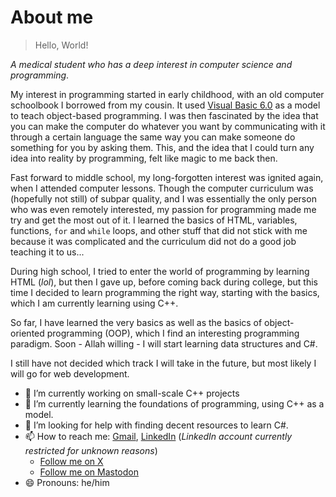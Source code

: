 # About me

> Hello, World!

<i>A medical student who has a deep interest in computer science and programming</i>.

My interest in programming started in early childhood, with an old computer schoolbook I borrowed from my cousin. It used [Visual Basic 6.0](https://en.wikipedia.org/wiki/Visual_Basic_(classic)) as a model to teach object-based programming. I was then fascinated by the idea that you can make the computer do whatever you want by communicating with it through a certain language the same way you can make someone do something for you by asking them. This, and the idea that I could turn any idea into reality by programming, felt like magic to me back then.

Fast forward to middle school, my long-forgotten interest was ignited again, when I attended computer lessons. Though the computer curriculum was (hopefully not still) of subpar quality, and I was essentially the only person who was even remotely interested, my passion for programming made me try and get the most out of it. I learned the basics of HTML, variables, functions, `for` and `while` loops, and other stuff that did not stick with me because it was complicated and the curriculum did not do a good job teaching it to us...

During high school, I tried to enter the world of programming by learning HTML (<i>lol</i>), but then I gave up, before coming back during college, but this time I decided to learn programming the right way, starting with the basics, which I am currently learning using C++.

So far, I have learned the very basics as well as the basics of object-oriented programming (<abbr>OOP</abbr>), which I find an interesting programming paradigm. Soon - Allah willing - I will start learning data structures and C#.

I still have not decided which track I will take in the future, but most likely I will go for web development.

- 🔭 I’m currently working on small-scale C++ projects
- 🌱 I’m currently learning the foundations of programming, using C++ as a model.
- 🤔 I’m looking for help with finding decent resources to learn C#.
- 📫 How to reach me: [Gmail](aliaboulsauood@gmail.com), [LinkedIn](www.linkedin.com/in/ali-aboul-sauood) (<i>LinkedIn account currently restricted for unknown reasons</i>)
  - [Follow me on X](https://x.com/AboulSauood)
  - [Follow me on Mastodon](https://mastodon.social/@aliaboulsauood)
- 😄 Pronouns: he/him
